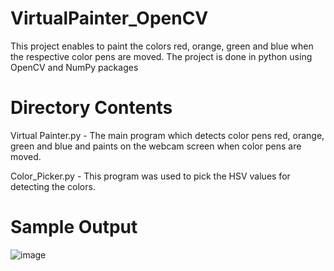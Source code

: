 # VirtualPainter_OpenCV
This project enables to paint the colors red, orange, green and blue when the respective color pens are moved. The project is done in python using OpenCV and NumPy packages

# Directory Contents
Virtual Painter.py - The main program which detects color pens red, orange, green and blue and paints on the webcam screen when color pens are moved.

Color_Picker.py - This program was used to pick the HSV values for detecting the colors.

# Sample Output
![image](https://user-images.githubusercontent.com/26566698/161143412-a829b63a-7c43-4153-ab8e-f05a113f810e.png)
